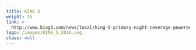 ```yaml
---
title: KING 5
weight: 15
link: >-
  http://www.king5.com/news/local/king-5-primary-night-coverage-powered-by-microsoft-technology/204436206
logo: /images/KING_5_2016.svg
class: null
---
```


